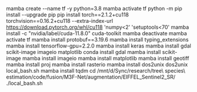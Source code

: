 mamba create --name tf -y python=3.8
mamba activate tf
python -m pip install --upgrade pip
pip install torch==2.1.2+cu118 torchvision==0.16.2+cu118 --extra-index-url https://download.pytorch.org/whl/cu118 'numpy<2' 'setuptools<70'
mamba install -c "nvidia/label/cuda-11.8.0" cuda-toolkit
mamba deactivate
mamba activate tf
mamba install protobuf==3.19.6
mamba install typing_extensions
mamba install tensorflow-gpu=2.2.0
mamba install keras
mamba install gdal scikit-image imageio matplotlib
conda install gdal
mamba install scikit-image
mamba install imageio
mamba install matplotlib
mamba install geotiff
mamba install proj
mamba install rasterio
mamba install dos2unix
dos2unix local_bash.sh
mamba install tqdm
cd /mnt/d/Sync/research/tree\ species\ estimation/code/fusion/M3F-Net/augmentation/EIFFEL_Sentinel2_SR/
./local_bash.sh